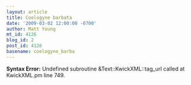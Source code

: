 ```yaml
---
layout: article
title: Coelogyne barbata
date: '2009-03-02 12:00:00 -0700'
author: Matt Young
mt_id: 4126
blog_id: 2
post_id: 4126
basename: coelogyne_barba
---
```

<p><strong>Syntax Error:</strong> Undefined subroutine &Text::KwickXML::tag_url called at KwickXML.pm line 749.
</p>
